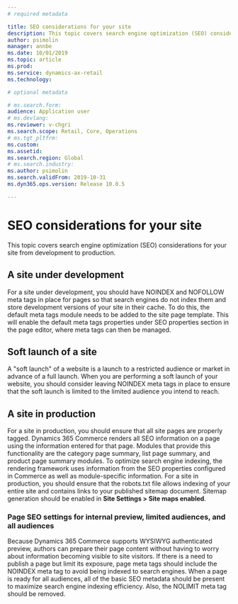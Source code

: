```yaml
---
# required metadata

title: SEO considerations for your site
description: This topic covers search engine optimization (SEO) considerations for your site from development to production.
author: psimolin
manager: annbe
ms.date: 10/01/2019
ms.topic: article
ms.prod: 
ms.service: dynamics-ax-retail
ms.technology: 

# optional metadata

# ms.search.form: 
audience: Application user
# ms.devlang: 
ms.reviewer: v-chgri
ms.search.scope: Retail, Core, Operations
# ms.tgt_pltfrm: 
ms.custom: 
ms.assetid: 
ms.search.region: Global
# ms.search.industry: 
ms.author: psimolin
ms.search.validFrom: 2019-10-31
ms.dyn365.ops.version: Release 10.0.5

---
```


# SEO considerations for your site

This topic covers search engine optimization (SEO) considerations for your site from development to production.

## A site under development
For a site under development, you should have NOINDEX and NOFOLLOW meta tags in place for pages so that search engines do not index them and store development versions of your site in their cache. To do this, the default meta tags module needs to be added to the site page template. This will enable the default meta tags properties under SEO properties section in the page editor, where meta tags can then be managed.

## Soft launch of a site
A "soft launch" of a website is a launch to a restricted audience or market in advance of a full launch. When you are performing a soft launch of your website, you should consider leaving NOINDEX meta tags in place to ensure that the soft launch is limited to the limited audience you intend to reach.

## A site in production
For a site in production, you should ensure that all site pages are properly tagged. Dynamics 365 Commerce renders all SEO information on a page using the information entered for that page. Modules that provide this functionality are the category page summary, list page summary, and product page summary modules. To optimize search engine indexing, the rendering framework uses information from the SEO properties configured in Commerce as well as module-specific information. For a site in production, you should ensure that the robots.txt file allows indexing of your entire site and contains links to your published sitemap document. Sitemap generation should be enabled in **Site Settings \> Site maps enabled**.

### Page SEO settings for internal preview, limited audiences, and all audiences
Because Dynamics 365 Commerce supports WYSIWYG authenticated preview, authors can prepare their page content without having to worry about information becoming visible to site visitors. If there is a need to publish a page but limit its exposure, page meta tags should include the NOINDEX meta tag to avoid being indexed to search engines. When a page is ready for all audiences, all of the basic SEO metadata should be present to maximize search engine indexing efficiency. Also, the NOLIMIT meta tag should be removed.

